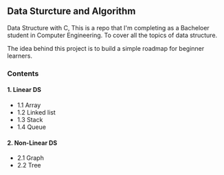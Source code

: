 ## Data Sturcture and Algorithm 

Data Structure with C, This is a repo that I'm completing as a Bacheloer student in Computer Engineering. To cover all the topics of data structure.

The idea behind this project is to build a simple roadmap for beginner learners.

### Contents

#### 1. Linear DS
- 1.1 Array
- 1.2 Linked list
- 1.3 Stack
- 1.4 Queue


#### 2. Non-Linear DS
- 2.1 Graph
- 2.2 Tree 
